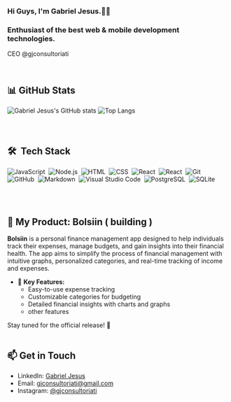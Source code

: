 

### Hi Guys, I'm Gabriel Jesus.🤙🏾



### Enthusiast of the best web & mobile development technologies. 
<p>CEO @gjconsultoriati</p>


</br>

## 📊 GitHub Stats

![Gabriel Jesus's GitHub stats](https://github-readme-stats.vercel.app/api?username=Gabriel-Jesusvix&show_icons=true&theme=dracula)
![Top Langs](https://github-readme-stats.vercel.app/api/top-langs/?username=Gabriel-Jesusvix&layout=compact&theme=dracula)

</br>

#
## 🛠 &nbsp;Tech Stack

![JavaScript](https://img.shields.io/badge/-JavaScript-05122A?style=flat&logo=javascript)&nbsp;
![Node.js](https://img.shields.io/badge/-Node.js-05122A?style=flat&logo=node.js)&nbsp;
![HTML](https://img.shields.io/badge/-HTML-05122A?style=flat&logo=HTML5)&nbsp;
![CSS](https://img.shields.io/badge/-CSS-05122A?style=flat&logo=CSS3&logoColor=1572B6)&nbsp;
![React](https://img.shields.io/badge/-ReactNative-05122A?style=flat&logo=react)&nbsp;
![React](https://img.shields.io/badge/-React-05122A?style=flat&logo=react)&nbsp;
![Git](https://img.shields.io/badge/-Git-05122A?style=flat&logo=git)&nbsp;
![GitHub](https://img.shields.io/badge/-GitHub-05122A?style=flat&logo=github)&nbsp;
![Markdown](https://img.shields.io/badge/-Markdown-05122A?style=flat&logo=markdown)&nbsp;
![Visual Studio Code](https://img.shields.io/badge/-Visual%20Studio%20Code-05122A?style=flat&logo=visual-studio-code&logoColor=007ACC)&nbsp;
![PostgreSQL](https://img.shields.io/badge/-PostgreSQL-05122A?style=flat&logo=postgresql)&nbsp;
![SQLite](https://img.shields.io/badge/-SQLite-05122A?style=flat&logo=sqlite)&nbsp;

<br><br>
## 🚀 My Product: Bolsiin ( building )

**Bolsiin** is a personal finance management app designed to help individuals track their expenses, manage budgets, and gain insights into their financial health. The app aims to simplify the process of financial management with intuitive graphs, personalized categories, and real-time tracking of income and expenses.

- 📱 **Key Features:**
  - Easy-to-use expense tracking
  - Customizable categories for budgeting
  - Detailed financial insights with charts and graphs
  - other features

Stay tuned for the official release! 🚀
<br><br>

## 📫 Get in Touch

- LinkedIn: [Gabriel Jesus](https://www.linkedin.com/in/gabriel--jesus/)
- Email: [gjconsultoriati@gmail.com](mailto:gjconsultoriati@gmail.com)
- Instagram: [@gjconsultoriati](https://www.instagram.com/gjconsultoriati/)

